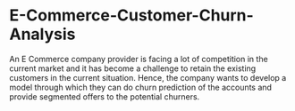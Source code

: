 # E-Commerce-Customer-Churn-Analysis
An E Commerce company provider is facing a lot of competition in the current market and it has  become a challenge to retain the existing customers in the current situation. Hence, the  company wants to develop a model through which they can do churn prediction of the  accounts and provide segmented offers to the potential churners.
